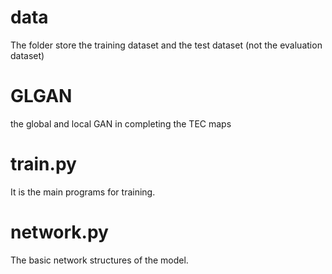 # data
The folder store the training dataset and the test dataset (not the evaluation dataset)

# GLGAN
the global and local GAN in completing the TEC maps

# train.py
It is the main programs for training.

# network.py
The basic network structures of the model.
